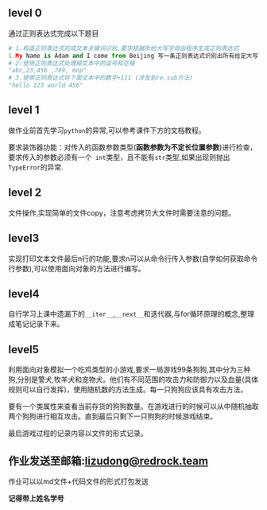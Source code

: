 ## level 0

通过正则表达式完成以下题目

```python
# 1.构造正则表达式完成文本关键词识别,要求根据所给大写字母由程序生成正则表达式
1.My Name is Adam and I come from Beijing 写一条正则表达式识别出所有给定大写字母开头的单词,其中给定大写字母为MAB
# 2.使用正则表达式处理掉文本中的逗号和空格
"abc,23,456 ,789, mnp"
# 3.使用正则表达式将下面文本中的数字+111 (涉及到re.sub方法)
"hello 123 world 456"
```

## level 1

做作业前首先学习`python`的异常,可以参考课件下方的文档教程。

要求装饰器功能：对传入的函数参数类型(**函数参数为不定长位置参数**)进行检查，要求传入的参数必须有一个` int`类型，且不能有`str`类型,如果出现则抛出`TypeError`的异常.

## level 2

文件操作,实现简单的文件copy，注意考虑拷贝大文件时需要注意的问题。

## level3

实现打印文本文件最后n行的功能,要求n可以从命令行传入参数(自学如何获取命令行参数),可以使用面向对象的方法进行编写。

## level4

自行学习上课中遗漏下的`__iter__`,`__next__`和迭代器,与for循环原理的概念,整理成笔记记录下来。

## level5

利用面向对象模拟一个吃鸡类型的小游戏,要求一局游戏99条狗狗,其中分为三种狗,分别是警犬,牧羊犬和宠物犬。他们有不同范围的攻击力和防御力以及血量(具体规则可以自行发挥)，使用随机数的方法生成。每一只狗狗应该具有攻击方法。

要有一个类属性来查看当前存货的狗狗数量。在游戏进行的时候可以从中随机抽取两个狗狗进行相互攻击。直到最后只剩下一只狗狗的时候游戏结束。

最后游戏过程的记录内容以文件的形式记录。

## 作业发送至邮箱:lizudong@redrock.team

作业可以以md文件+代码文件的形式打包发送

**记得带上姓名学号**